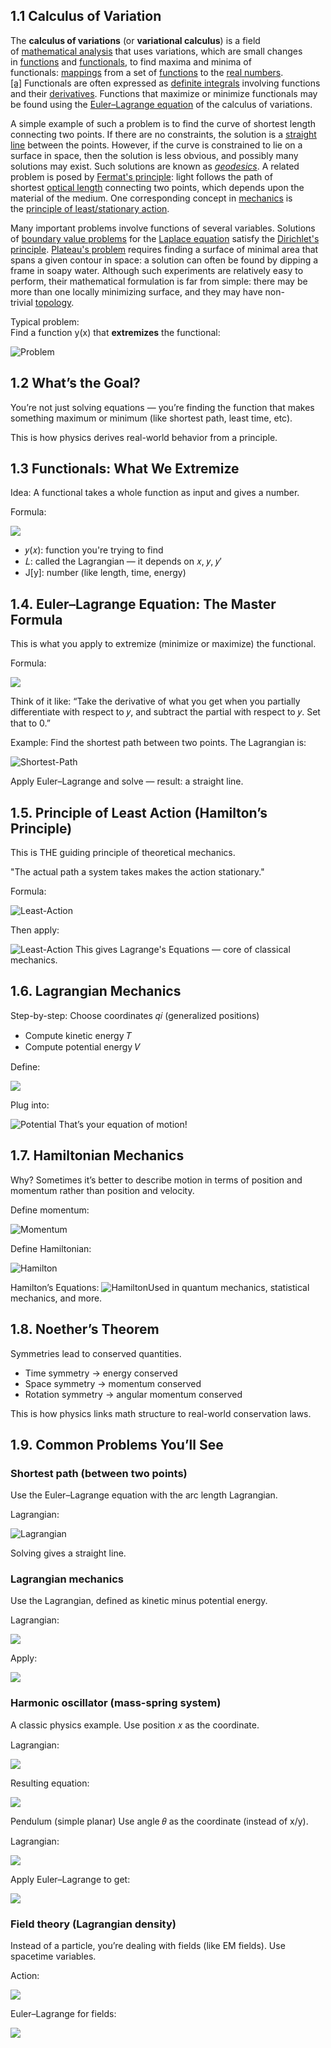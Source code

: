 ## 1.1 Calculus of Variation

The **calculus of variations** (or **variational calculus**) is a field of [mathematical analysis](https://en.wikipedia.org/wiki/Mathematical_analysis "Mathematical analysis") that uses variations, which are small changes in [functions](https://en.wikipedia.org/wiki/Function_$mathematics$ "Function (mathematics)") and [functionals](https://en.wikipedia.org/wiki/Functional_$mathematics$ "Functional (mathematics)"), to find maxima and minima of functionals: [mappings](https://en.wikipedia.org/wiki/Map_$mathematics$ "Map (mathematics)") from a set of [functions](https://en.wikipedia.org/wiki/Function_$mathematics$ "Function (mathematics)") to the [real numbers](https://en.wikipedia.org/wiki/Real_number "Real number").[[a]](https://en.wikipedia.org/wiki/Calculus_of_variations#cite_note-2) Functionals are often expressed as [definite integrals](https://en.wikipedia.org/wiki/Definite_integral "Definite integral") involving functions and their [derivatives](https://en.wikipedia.org/wiki/Derivative "Derivative"). Functions that maximize or minimize functionals may be found using the [Euler–Lagrange equation](https://en.wikipedia.org/wiki/Euler%E2%80%93Lagrange_equation "Euler–Lagrange equation") of the calculus of variations.

A simple example of such a problem is to find the curve of shortest length connecting two points. If there are no constraints, the solution is a [straight line](https://en.wikipedia.org/wiki/Straight_line "Straight line") between the points. However, if the curve is constrained to lie on a surface in space, then the solution is less obvious, and possibly many solutions may exist. Such solutions are known as _[geodesics](https://en.wikipedia.org/wiki/Geodesic "Geodesic")_. A related problem is posed by [Fermat's principle](https://en.wikipedia.org/wiki/Fermat%27s_principle "Fermat's principle"): light follows the path of shortest [optical length](https://en.wikipedia.org/wiki/Optical_length "Optical length") connecting two points, which depends upon the material of the medium. One corresponding concept in [mechanics](https://en.wikipedia.org/wiki/Mechanics "Mechanics") is the [principle of least/stationary action](https://en.wikipedia.org/wiki/Principle_of_least_action "Principle of least action").

Many important problems involve functions of several variables. Solutions of [boundary value problems](https://en.wikipedia.org/wiki/Boundary_value_problem "Boundary value problem") for the [Laplace equation](https://en.wikipedia.org/wiki/Laplace_equation "Laplace equation") satisfy the [Dirichlet's principle](https://en.wikipedia.org/wiki/Dirichlet%27s_principle "Dirichlet's principle"). [Plateau's problem](https://en.wikipedia.org/wiki/Plateau%27s_problem "Plateau's problem") requires finding a surface of minimal area that spans a given contour in space: a solution can often be found by dipping a frame in soapy water. Although such experiments are relatively easy to perform, their mathematical formulation is far from simple: there may be more than one locally minimizing surface, and they may have non-trivial [topology](https://en.wikipedia.org/wiki/Topology "Topology").

Typical problem:  
Find a function y(x) that **extremizes** the functional:

![Problem](https://quicklatex.com/cache3/44/ql_a8d5ff9f88ee34448ea227aa62f51c44_l3.png)

## 1.2 What’s the Goal?
You’re not just solving equations — you’re finding the function that makes something maximum or minimum (like shortest path, least time, etc).

This is how physics derives real-world behavior from a principle.

## 1.3 Functionals: What We Extremize
Idea:
A functional takes a whole function as input and gives a number.

Formula:

![](https://quicklatex.com/cache3/a0/ql_72e23b4fcd7b326c6646447430fdf5a0_l3.png)

- 𝑦(𝑥): function you're trying to find
- 𝐿: called the Lagrangian — it depends on 𝑥, 𝑦, 𝑦′
- J[y]: number (like length, time, energy)

## 1.4. Euler–Lagrange Equation: The Master Formula
This is what you apply to extremize (minimize or maximize) the functional.

Formula:

![](https://quicklatex.com/cache3/94/ql_faec71217cacc1a5fb893d81b9030994_l3.png)

Think of it like:
“Take the derivative of what you get when you partially differentiate with respect to 𝑦, and subtract the partial with respect to 
𝑦. Set that to 0.”

Example:
Find the shortest path between two points. The Lagrangian is:

![Shortest-Path](https://quicklatex.com/cache3/73/ql_2f64218c711a81ceb477e8e6a90b3f73_l3.png)

Apply Euler–Lagrange and solve — result: a straight line.

##  1.5. Principle of Least Action (Hamilton’s Principle)
This is THE guiding principle of theoretical mechanics.

"The actual path a system takes makes the action stationary."

Formula:

![Least-Action](https://quicklatex.com/cache3/db/ql_9f01cd77fa0589dd4dab157fc9a92edb_l3.png)

Then apply:

![Least-Action](https://quicklatex.com/cache3/cc/ql_d4a30a6d4991fa8863837850d206f5cc_l3.png)
This gives Lagrange's Equations — core of classical mechanics.

## 1.6. Lagrangian Mechanics
Step-by-step:
Choose coordinates 𝑞𝑖 ​(generalized positions)

- Compute kinetic energy 𝑇
- Compute potential energy 𝑉

Define:

![](https://quicklatex.com/cache3/35/ql_91f602564bb42479965e20717de14135_l3.png)

Plug into:

![Potential](https://quicklatex.com/cache3/f5/ql_ee2f8f989f2e2e7515e180aebc9234f5_l3.png)
That’s your equation of motion!

## 1.7. Hamiltonian Mechanics
Why?
Sometimes it’s better to describe motion in terms of position and momentum rather than position and velocity.

Define momentum:

![Momentum](https://quicklatex.com/cache3/aa/ql_1d77ee15d83a49a0dc6263e9b83c60aa_l3.png)

Define Hamiltonian:

![Hamilton](https://quicklatex.com/cache3/2e/ql_765fee50c96fe51bb10b52d04fda0c2e_l3.png)

Hamilton’s Equations:
![Hamilton](https://quicklatex.com/cache3/26/ql_2d8fdeb8d79609e4aaa9aae1b029a626_l3.png)Used in quantum mechanics, statistical mechanics, and more.

## 1.8. Noether’s Theorem
Symmetries lead to conserved quantities.

- Time symmetry → energy conserved
- Space symmetry → momentum conserved
- Rotation symmetry → angular momentum conserved

This is how physics links math structure to real-world conservation laws.


## 1.9. Common Problems You’ll See
### Shortest path (between two points)
Use the Euler–Lagrange equation with the arc length Lagrangian.

Lagrangian:

![Lagrangian](https://quicklatex.com/cache3/77/ql_5f5a4100250cf872618284cc04f39277_l3.png)

Solving gives a straight line.

### Lagrangian mechanics
Use the Lagrangian, defined as kinetic minus potential energy.

Lagrangian:

![](https://quicklatex.com/cache3/35/ql_91f602564bb42479965e20717de14135_l3.png)

Apply:

![](https://quicklatex.com/cache3/2d/ql_ca73ee55e90038043598dcad4aead72d_l3.png)

### Harmonic oscillator (mass-spring system)
A classic physics example. Use position 
𝑥 as the coordinate.

Lagrangian:

![](https://quicklatex.com/cache3/f1/ql_d572d342c1e121c9852723941ab92bf1_l3.png)

Resulting equation:

![](https://quicklatex.com/cache3/de/ql_e8ea426ba0e28a8436892a474730eede_l3.png)

Pendulum (simple planar)
Use angle 𝜃 as the coordinate (instead of x/y).

Lagrangian:

![](https://quicklatex.com/cache3/c1/ql_6fb2b333e49186a383bc5696491fb0c1_l3.png)

Apply Euler–Lagrange to get:

![](https://quicklatex.com/cache3/c7/ql_2f03ad2063dcc5fe8c7a2f9062e3c3c7_l3.png)

### Field theory (Lagrangian density)
Instead of a particle, you’re dealing with fields (like EM fields). Use spacetime variables.

Action:

![](https://quicklatex.com/cache3/91/ql_11687b6c0bd3d92192f235df70e34f91_l3.png)

Euler–Lagrange for fields:

![](https://quicklatex.com/cache3/83/ql_1a82b1b3cfd33ed5391dacb5c37a6283_l3.png)

